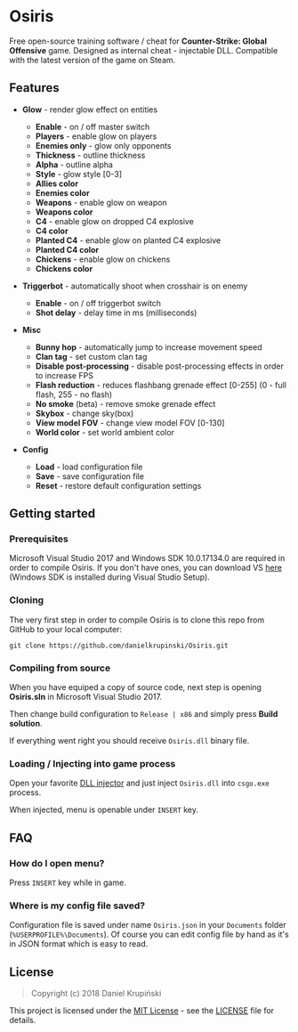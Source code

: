 # Osiris

Free open-source training software / cheat for **Counter-Strike: Global Offensive** game. Designed as internal cheat - injectable DLL. Compatible with the latest version of the game on Steam.

## Features

* **Glow** - render glow effect on entities
    * **Enable** - on / off master switch
    * **Players** - enable glow on players
    * **Enemies only** - glow only opponents
    * **Thickness** - outline thickness
    * **Alpha** - outline alpha
    * **Style** - glow style [0-3]
    * **Allies color**
    * **Enemies color**
    * **Weapons** - enable glow on weapon
    * **Weapons color**
    * **C4** - enable glow on dropped C4 explosive
    * **C4 color**
    * **Planted C4** - enable glow on planted C4 explosive
    * **Planted C4 color**
    * **Chickens** - enable glow on chickens
    * **Chickens color**

* **Triggerbot** - automatically shoot when crosshair is on enemy
    * **Enable** - on / off triggerbot switch
    * **Shot delay** - delay time in ms (milliseconds)

* **Misc**
    * **Bunny hop** - automatically jump to increase movement speed
    * **Clan tag** - set custom clan tag
    * **Disable post-processing** - disable post-processing effects in order to increase FPS
    * **Flash reduction** - reduces flashbang grenade effect [0-255] (0 - full flash, 255 - no flash)
    * **No smoke** (beta) - remove smoke grenade effect
    * **Skybox** - change sky(box)
    * **View model FOV** - change view model FOV [0-130]
    * **World color** - set world ambient color

* **Config**
    * **Load** - load configuration file
    * **Save** - save configuration file
    * **Reset** - restore default configuration settings

## Getting started

### Prerequisites
Microsoft Visual Studio 2017 and Windows SDK 10.0.17134.0 are required in order to compile Osiris. If you don't have ones, you can download VS [here](https://visualstudio.microsoft.com/) (Windows SDK is installed during Visual Studio Setup).

### Cloning
The very first step in order to compile Osiris is to clone this repo from GitHub to your local computer:
```
git clone https://github.com/danielkrupinski/Osiris.git
```

### Compiling from source

When you have equiped a copy of source code, next step is opening **Osiris.sln** in Microsoft Visual Studio 2017.

Then change build configuration to `Release | x86` and simply press **Build solution**.

If everything went right you should receive `Osiris.dll`  binary file.

### Loading / Injecting into game process

Open your favorite [DLL injector](https://en.wikipedia.org/wiki/DLL_injection) and just inject `Osiris.dll` into `csgo.exe` process.

When injected, menu is openable under `INSERT` key.

## FAQ

### How do I open menu?
Press `INSERT` key while in game.

### Where is my config file saved?
Configuration file is saved under name `Osiris.json` in your `Documents` folder (`%USERPROFILE%\Documents`). Of course you can edit config file by hand as it's in JSON format which is easy to read.

## License

> Copyright (c) 2018 Daniel Krupiński

This project is licensed under the [MIT License](https://opensource.org/licenses/mit-license.php) - see the [LICENSE](LICENSE) file for details.
